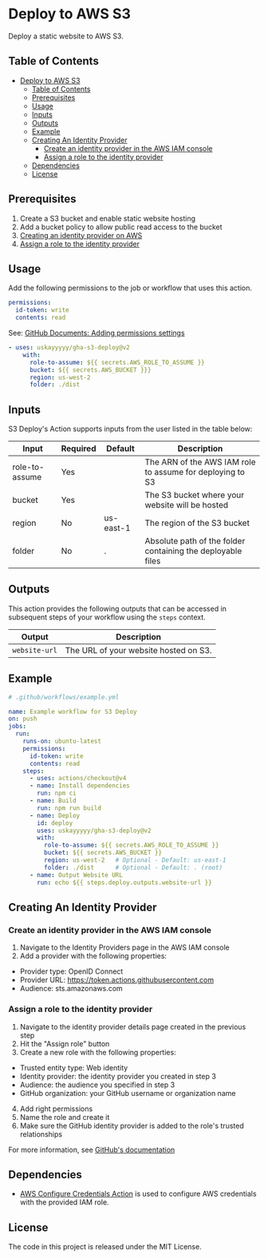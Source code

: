 # Deploy to AWS S3
Deploy a static website to AWS S3.

## Table of Contents
- [Deploy to AWS S3](#deploy-to-aws-s3)
  - [Table of Contents](#table-of-contents)
  - [Prerequisites](#prerequisites)
  - [Usage](#usage)
  - [Inputs](#inputs)
  - [Outputs](#outputs)
  - [Example](#example)
  - [Creating An Identity Provider](#creating-an-identity-provider)
    - [Create an identity provider in the AWS IAM console](#create-an-identity-provider-in-the-aws-iam-console)
    - [Assign a role to the identity provider](#assign-a-role-to-the-identity-provider)
  - [Dependencies](#dependencies)
  - [License](#license)

## Prerequisites
1. Create a S3 bucket and enable static website hosting
2. Add a bucket policy to allow public read access to the bucket
3. [Creating an identity provider on AWS](#creating-an-identity-provider-in-the-aws-iam-console)
4. [Assign a role to the identity provider](#assign-a-role-to-the-identity-provider)

## Usage
Add the following permissions to the job or workflow that uses this action.
```yml
permissions:
  id-token: write
  contents: read
```
See: [GitHub Documents: Adding permissions settings](https://docs.github.com/en/actions/deployment/security-hardening-your-deployments/configuring-openid-connect-in-amazon-web-services#adding-permissions-settings)

```yml
- uses: uskayyyyy/gha-s3-deploy@v2
    with:
      role-to-assume: ${{ secrets.AWS_ROLE_TO_ASSUME }}
      bucket: ${{ secrets.AWS_BUCKET }}}
      region: us-west-2
      folder: ./dist
```

## Inputs
S3 Deploy's Action supports inputs from the user listed in the table below:

| Input          | Required | Default   | Description                                                 |
| -------------- | -------- | --------- | ----------------------------------------------------------- |
| role-to-assume | Yes      |           | The ARN of the AWS IAM role to assume for deploying to S3   |
| bucket         | Yes      |           | The S3 bucket where your website will be hosted             |
| region         | No       | us-east-1 | The region of the S3 bucket                                 |
| folder         | No       | .         | Absolute path of the folder containing the deployable files |

## Outputs
This action provides the following outputs that can be accessed in subsequent steps of your workflow using the `steps` context.

| Output        | Description                           |
| ------------- | ------------------------------------- |
| `website-url` | The URL of your website hosted on S3. |

## Example
```yml
# .github/workflows/example.yml

name: Example workflow for S3 Deploy
on: push
jobs:
  run:
    runs-on: ubuntu-latest
    permissions:
      id-token: write
      contents: read
    steps:
      - uses: actions/checkout@v4
      - name: Install dependencies
        run: npm ci
      - name: Build
        run: npm run build
      - name: Deploy
        id: deploy
        uses: uskayyyyy/gha-s3-deploy@v2
        with:
          role-to-assume: ${{ secrets.AWS_ROLE_TO_ASSUME }}
          bucket: ${{ secrets.AWS_BUCKET }}
          region: us-west-2   # Optional - Default: us-east-1
          folder: ./dist      # Optional - Default: . (root)
      - name: Output Website URL
        run: echo ${{ steps.deploy.outputs.website-url }}
```

## Creating An Identity Provider
### Create an identity provider in the AWS IAM console
1. Navigate to the Identity Providers page in the AWS IAM console
2. Add a provider with the following properties:
  * Provider type: OpenID Connect
  * Provider URL: https://token.actions.githubusercontent.com
  * Audience: sts.amazonaws.com
### Assign a role to the identity provider
1. Navigate to the identity provider details page created in the previous step
2. Hit the "Assign role" button
3. Create a new role with the following properties:
  * Trusted entity type: Web identity
  * Identity provider: the identity provider you created in step 3
  * Audience: the audience you specified in step 3
  * GitHub organization: your GitHub username or organization name
4. Add right permissions
5. Name the role and create it
6. Make sure the GitHub identity provider is added to the role's trusted relationships

For more information, see [GitHub's documentation](https://docs.github.com/en/actions/deployment/security-hardening-your-deployments/configuring-openid-connect-in-amazon-web-services)

## Dependencies
- [AWS Configure Credentials Action](https://github.com/aws-actions/configure-aws-credentials) is used to configure AWS credentials with the provided IAM role.

## License
The code in this project is released under the MIT License.
